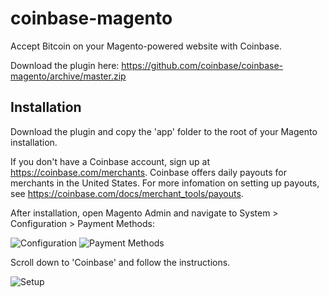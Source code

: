 coinbase-magento
================

Accept Bitcoin on your Magento-powered website with Coinbase. 

Download the plugin here: https://github.com/coinbase/coinbase-magento/archive/master.zip

Installation
-------

Download the plugin and copy the 'app' folder to the root of your Magento installation.

If you don't have a Coinbase account, sign up at https://coinbase.com/merchants. Coinbase offers daily payouts for merchants in the United States. For more infomation on setting up payouts, see https://coinbase.com/docs/merchant_tools/payouts.

After installation, open Magento Admin and navigate to System > Configuration > Payment Methods:

![Configuration](http://i.imgur.com/m0x0C5M.png)
![Payment Methods](http://i.imgur.com/Dr6FbFV.png)

Scroll down to 'Coinbase' and follow the instructions.

![Setup](http://i.imgur.com/cxLiQs4.png)
